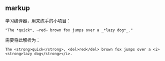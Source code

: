 ## markup

学习编译器，用来练手的小项目：

```
"The *quick*, ~red~ brown fox jumps over a _*lazy dog*_."
```

需要将此解析为：

```
The <strong>quick</strong>, <del>red</del> brown fox jumps over a <i><strong>lazy dog</strong></i>.
```
